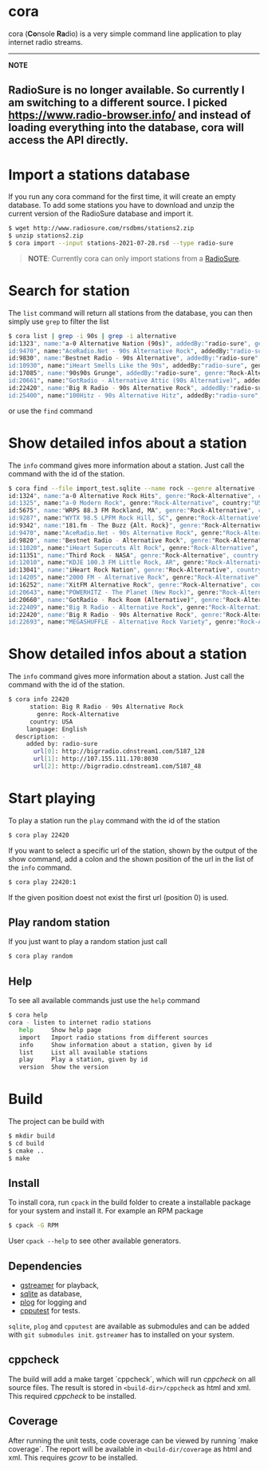 cora
=====

cora (**Co**nsole **Ra**dio) is a very simple command line application to play internet radio streams. 

---
**NOTE**

RadioSure is no longer available. So currently I am switching to a different source. I picked https://www.radio-browser.info/ and instead
of loading everything into the database, cora will access the API directly.
---


# Import a stations database

If you run any cora command for the first time, it will create an empty database. To add
some stations you have to download and unzip the current version of the RadioSure database
and import it.

```bash
$ wget http://www.radiosure.com/rsdbms/stations2.zip
$ unzip stations2.zip
$ cora import --input stations-2021-07-28.rsd --type radio-sure 
```

> **NOTE**: Currently cora can only import stations from a 
> [RadioSure](http://www.radiosure.com/stations/).

# Search for station

The `list` command will return all stations from the database, you can then simply use 
`grep` to filter the list

```bash
$ cora list | grep -i 90s | grep -i alternative
id:1323", name:"a-0 Alternative Nation (90s)", addedBy:"radio-sure", genre:"Rock-Alternative", country:"USA", language:"English"
id:9470", name:"AceRadio.Net - 90s Alternative Rock", addedBy:"radio-sure", genre:"Rock-Alternative", country:"USA", language:"English"
id:9830", name:"Bestnet Radio - 90s Alternative", addedBy:"radio-sure", genre:"90s", country:"USA", language:"English"
id:10930", name:"iHeart Smells Like the 90s", addedBy:"radio-sure", genre:"Rock-Alternative", country:"USA", language:"English"
id:17085", name:"90s90s Grunge", addedBy:"radio-sure", genre:"Rock-Alternative", country:"Germany", language:"German"
id:20661", name:"GotRadio - Alternative Attic (90s Alternative)", addedBy:"radio-sure", genre:"90s", country:"USA", language:"English"
id:22420", name:"Big R Radio - 90s Alternative Rock", addedBy:"radio-sure", genre:"Rock-Alternative", country:"USA", language:"English"
id:25400", name:"100Hitz - 90s Alternative Hitz", addedBy:"radio-sure", genre:"90s", country:"USA", language:"English"
```

or use the `find` command

# Show detailed infos about a station

The `info` command gives more information about a station. Just call the command with the
id of the station.

```bash
$ cora find --file import_test.sqlite --name rock --genre alternative --country usa
id:1324", name:"a-0 Alternative Rock Hits", genre:"Rock-Alternative", country:"USA"
id:1325", name:"a-0 Modern Rock", genre:"Rock-Alternative", country:"USA"
id:5675", name:"WRPS 88.3 FM Rockland, MA", genre:"Rock-Alternative", country:"USA"
id:9287", name:"WYTX 98.5 LPFM Rock Hill, SC", genre:"Rock-Alternative", country:"USA"
id:9342", name:"181.fm - The Buzz {Alt. Rock}", genre:"Rock-Alternative", country:"USA"
id:9470", name:"AceRadio.Net - 90s Alternative Rock", genre:"Rock-Alternative", country:"USA"
id:9820", name:"Bestnet Radio - Alternative Rock", genre:"Rock-Alternative", country:"USA"
id:11020", name:"iHeart Supercuts Alt Rock", genre:"Rock-Alternative", country:"USA"
id:11351", name:"Third Rock - NASA", genre:"Rock-Alternative", country:"USA"
id:12010", name:"KDJE 100.3 FM Little Rock, AR", genre:"Rock-Alternative", country:"USA"
id:13041", name:"iHeart Rock Nation", genre:"Rock-Alternative", country:"USA"
id:14205", name:"2000 FM - Alternative Rock", genre:"Rock-Alternative", country:"USA"
id:16252", name:"XitFM Alternative Rock", genre:"Rock-Alternative", country:"USA"
id:20643", name:"POWERHITZ - The Planet (New Rock)", genre:"Rock-Alternative", country:"USA"
id:20660", name:"GotRadio - Rock Room (Alternative)", genre:"Rock-Alternative", country:"USA"
id:22409", name:"Big R Radio - Alternative Rock", genre:"Rock-Alternative", country:"USA"
id:22420", name:"Big R Radio - 90s Alternative Rock", genre:"Rock-Alternative", country:"USA"
id:22693", name:"MEGASHUFFLE - Alternative Rock Variety", genre:"Rock-Alternative", country:"USA"
```

# Show detailed infos about a station

The `info` command gives more information about a station. Just call the command with the
id of the station.

```bash
$ cora info 22420
      station: Big R Radio - 90s Alternative Rock
        genre: Rock-Alternative
      country: USA
     language: English
  description: -
     added by: radio-sure
       url[0]: http://bigrradio.cdnstream1.com/5187_128
       url[1]: http://107.155.111.170:8030
       url[2]: http://bigrradio.cdnstream1.com/5187_48  
```

# Start playing

To play a station run the `play` command with the id of the station

```bash
$ cora play 22420
```

If you want to select a specific url of the station, shown by the output of the show
command, add a colon and the shown position of the url in the list of the `info` command.

```bash
$ cora play 22420:1
```

If the given position doest not exist the first url (position 0) is used.

## Play random station

If you just want to play a random station just call

```bash
$ cora play random
```

## Help

To see all available commands just use the `help` command

```bash
$ cora help
cora - listen to internet radio stations
   help     Show help page
   import   Import radio stations from different sources
   info     Show information about a station, given by id
   list     List all available stations
   play     Play a station, given by id
   version  Show the version
```

# Build

The project can be build with

```bash
$ mkdir build
$ cd build
$ cmake ..
$ make
```

## Install

To install cora, run `cpack` in the build folder to create a installable package for your
system and install it. For example an RPM package

```bash
$ cpack -G RPM
```

User `cpack --help` to see other available generators.

## Dependencies

* [gstreamer](https://gstreamer.freedesktop.org/) for playback,
* [sqlite](https://sqlite.org/index.html) as database,
* [plog](https://github.com/SergiusTheBest/plog) for logging and
* [cpputest](https://cpputest.github.io/) for tests.

`sqlite`, `plog` and `cpputest` are available as submodules and can be added with `git submodules init`. `gstreamer` has to installed on your system.

## cppcheck

The build will add a make target ´cppcheck´, which will run *cppcheck* on all source files.
The result is stored in `<build-dir>/cppcheck` as html and xml.
This required *cppcheck* to be installed.

## Coverage

After running the unit tests, code coverage can be viewed by running ´make coverage´. The
report will be available in `<build-dir/coverage` as html and xml.
This requires *gcovr* to be installed.